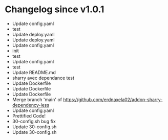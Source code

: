 # Changelog since v1.0.1
- Update config.yaml 
- test 
- Update deploy.yaml 
- Update deploy.yaml 
- Update config.yaml 
- init 
- test 
- Update config.yaml 
- test 
- Update README.md 
- sharry avec dependance test 
- Update Dockerfile 
- Update Dockerfile 
- Update Dockerfile 
- Merge branch 'main' of https://github.com/erdnaxela02/addon-sharry-dependency-less 
- Update config.yaml 
- Prettified Code! 
- 30-config.sh bug fix 
- Update 30-config.sh 
- Update 30-config.sh 
